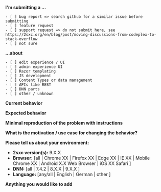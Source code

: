<!--
IF YOU DON'T FILL OUT THE FOLLOWING INFORMATION WE MIGHT CLOSE YOUR ISSUE WITHOUT INVESTIGATING
-->

**I'm submitting a ...**  <!-- check one with "x" -->
```
- [ ] bug report => search github for a similar issue before submitting 
- [ ] feature request
- [ ] support request => do not submit here, see https://2sxc.org/en/blog/post/moving-discussions-from-codeplex-to-stack-overflow
- [ ] not sure
```

**...about**  <!-- check one with "x" -->
```
- [ ] edit experience / UI
- [ ] admin experience UI
- [ ] Razor templating
- [ ] JS development
- [ ] Content Types or data management
- [ ] APIs like REST
- [ ] DNN parts
- [ ] other / unknown
```

**Current behavior**
<!-- Describe how the bug manifests. -->

**Expected behavior**
<!-- Describe what the behavior would be without the bug. -->

**Minimal reproduction of the problem with instructions**
<!--
If the current behavior is a bug or you can illustrate your feature request better with an example, 
please provide the *STEPS TO REPRODUCE* and/or a *MINIMAL DEMO* like a screenshot or screencast
-->

**What is the motivation / use case for changing the behavior?**
<!-- Describe the motivation or the concrete use case -->

**Please tell us about your environment:**
<!-- Operating system, IDE, package manager, HTTP server, ... -->

* **2sxc version(s):** 9.X.X  <!-- Check whether this is still an issue in the most recent version -->
* **Browser:** [all | Chrome XX | Firefox XX | Edge XX | IE XX | Mobile Chrome XX | Android X.X Web Browser | iOS XX Safari ]
* **DNN:** [all | 7.4.2 | 8.X.X | 9.X.X ] 
* **Language:** [any/all | English | German | other ]

**Anything you would like to add**